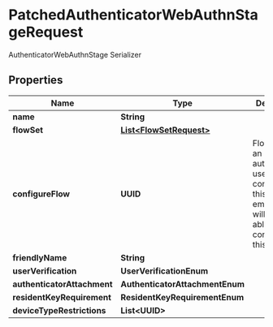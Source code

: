 

# PatchedAuthenticatorWebAuthnStageRequest

AuthenticatorWebAuthnStage Serializer

## Properties

| Name | Type | Description | Notes |
|------------ | ------------- | ------------- | -------------|
|**name** | **String** |  |  [optional] |
|**flowSet** | [**List&lt;FlowSetRequest&gt;**](FlowSetRequest.md) |  |  [optional] |
|**configureFlow** | **UUID** | Flow used by an authenticated user to configure this Stage. If empty, user will not be able to configure this stage. |  [optional] |
|**friendlyName** | **String** |  |  [optional] |
|**userVerification** | **UserVerificationEnum** |  |  [optional] |
|**authenticatorAttachment** | **AuthenticatorAttachmentEnum** |  |  [optional] |
|**residentKeyRequirement** | **ResidentKeyRequirementEnum** |  |  [optional] |
|**deviceTypeRestrictions** | **List&lt;UUID&gt;** |  |  [optional] |



